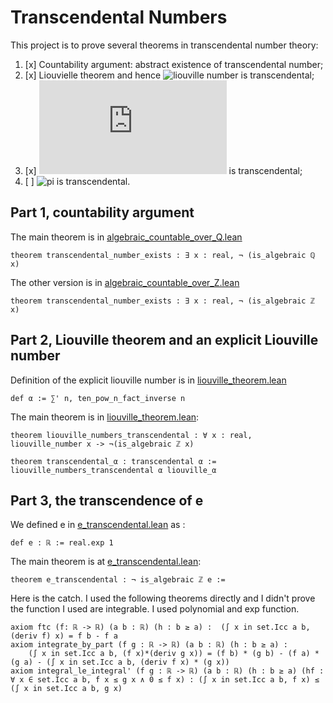 
# Transcendental Numbers

This project is to prove several theorems in transcendental number theory:

1. [x] Countability argument: abstract existence of transcendental number;
2. [x] Liouvielle theorem and hence ![liouville number](https://latex.codecogs.com/gif.latex?\sum_{i=0}^\infty&space;\frac{1}{10^{n!}}) is transcendental;
3. [x] ![e](https://latex.codecogs.com/gif.latex?e) is transcendental;
4. [ ] ![pi](https://latex.codecogs.com/gif.latex?\pi) is transcendental.

## Part 1, countability argument

The main theorem is in [algebraic_countable_over_Q.lean](https://github.com/jjaassoonn/transcendental/blob/12026a8c7f7412e55d457f9626fad454ec1ea0ad/src/algebraic_countable_over_Q.lean#L897)

```lean
theorem transcendental_number_exists : ∃ x : real, ¬ (is_algebraic ℚ x)
```

The other version is in [algebraic_countable_over_Z.lean](https://github.com/jjaassoonn/transcendental/blob/12026a8c7f7412e55d457f9626fad454ec1ea0ad/src/algebraic_over_int.lean#L903)

```lean
theorem transcendental_number_exists : ∃ x : real, ¬ (is_algebraic ℤ x)
```

## Part 2, Liouville theorem and an explicit Liouville number

Definition of the explicit liouville number is in [liouville_theorem.lean](https://github.com/jjaassoonn/transcendental/blob/897722f8ed408607ec0a0d30e200e41aa49ed9e3/src/liouville_theorem.lean#L863)

```lean
def α := ∑' n, ten_pow_n_fact_inverse n
```

The main theorem is in [liouville_theorem.lean](https://github.com/jjaassoonn/transcendental/blob/897722f8ed408607ec0a0d30e200e41aa49ed9e3/src/liouville_theorem.lean#L694):

```lean
theorem liouville_numbers_transcendental : ∀ x : real, liouville_number x -> ¬(is_algebraic ℤ x)

theorem transcendental_α : transcendental α := liouville_numbers_transcendental α liouville_α
```

## Part 3, the transcendence of e

We defined e in [e_transcendental.lean](https://github.com/jjaassoonn/transcendental/blob/699e50a6d262ee73ab20bfa6362ed637d4e88c77/src/e_transcendental.lean#L15) as :

``` lean
def e : ℝ := real.exp 1
```

The main theorem is at [e_transcendental.lean](https://github.com/jjaassoonn/transcendental/blob/699e50a6d262ee73ab20bfa6362ed637d4e88c77/src/e_transcendental.lean#L1798):

```lean
theorem e_transcendental : ¬ is_algebraic ℤ e :=
```

Here is the catch. I used the following theorems directly and I didn't prove the function I used are integrable. I used polynomial and exp function.

``` lean
axiom ftc (f: ℝ -> ℝ) (a b : ℝ) (h : b ≥ a) :  (∫ x in set.Icc a b, (deriv f) x) = f b - f a
axiom integrate_by_part (f g : ℝ -> ℝ) (a b : ℝ) (h : b ≥ a) :
    (∫ x in set.Icc a b, (f x)*(deriv g x)) = (f b) * (g b) - (f a) * (g a) - (∫ x in set.Icc a b, (deriv f x) * (g x))
axiom integral_le_integral' (f g : ℝ -> ℝ) (a b : ℝ) (h : b ≥ a) (hf : ∀ x ∈ set.Icc a b, f x ≤ g x ∧ 0 ≤ f x) : (∫ x in set.Icc a b, f x) ≤ (∫ x in set.Icc a b, g x)
```
